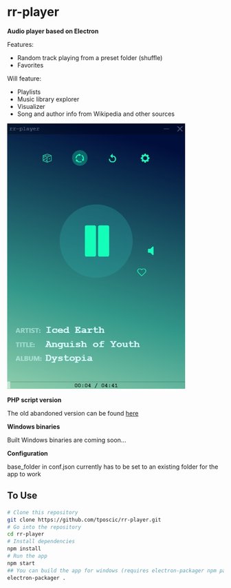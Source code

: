 # rr-player

**Audio player based on Electron**

Features:
* Random track playing from a preset folder (shuffle)
* Favorites

Will feature:
* Playlists
* Music library explorer
* Visualizer
* Song and author info from Wikipedia and other sources

![Player screenshot](https://raw.githubusercontent.com/tposcic/rr-player/master/app/assets/img/rr-player.jpg)

**PHP script version**

The old abandoned version can be found [here](https://github.com/tposcic/randy_random) 

**Windows binaries**

Built Windows binaries are coming soon...

**Configuration**

base_folder in conf.json currently has to be set to an existing folder for the app to work

## To Use
```bash
# Clone this repository
git clone https://github.com/tposcic/rr-player.git
# Go into the repository
cd rr-player
# Install dependencies
npm install
# Run the app
npm start
## You can build the app for windows (requires electron-packager npm package)
electron-packager .